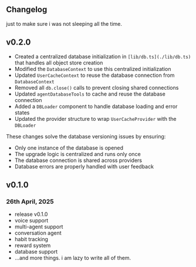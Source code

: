 ## Changelog 

just to make sure i was not sleeping all the time.


## v0.2.0

- Created a centralized database initialization in `[lib/db.ts](./lib/db.ts)` that handles all object store creation
- Modified the `DatabaseContext` to use this centralized initialization
- Updated `UserCacheContext` to reuse the database connection from `DatabaseContext`
- Removed all `db.close()` calls to prevent closing shared connections
- Updated `agentDatabaseTools` to cache and reuse the database connection
- Added a `DBLoader` component to handle database loading and error states
- Updated the provider structure to wrap `UserCacheProvider` with the `DBLoader`

These changes solve the database versioning issues by ensuring:
- Only one instance of the database is opened
- The upgrade logic is centralized and runs only once
- The database connection is shared across providers
- Database errors are properly handled with user feedback


## v0.1.0

### 26th April, 2025
- release v0.1.0
- voice support
- multi-agent support
- conversation agent
- habit tracking
- reward system
- database support
- ...and more things. i am lazy to write all of them.